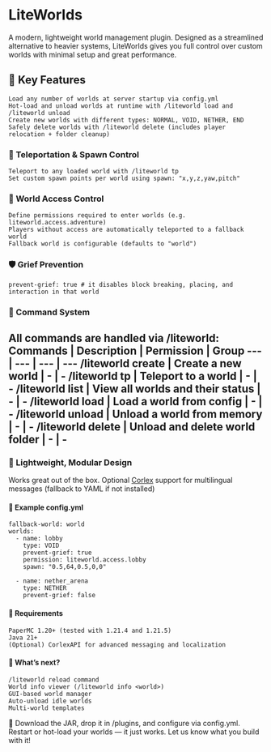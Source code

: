 # LiteWorlds
A modern, lightweight world management plugin. Designed as a streamlined alternative to heavier systems, LiteWorlds gives you full control over custom worlds with minimal setup and great performance.

## 🚀 Key Features
```
Load any number of worlds at server startup via config.yml
Hot-load and unload worlds at runtime with /liteworld load and /liteworld unload
Create new worlds with different types: NORMAL, VOID, NETHER, END
Safely delete worlds with /liteworld delete (includes player relocation + folder cleanup)
```

### 🧭 Teleportation & Spawn Control
```
Teleport to any loaded world with /liteworld tp
Set custom spawn points per world using spawn: "x,y,z,yaw,pitch"
```

### 🔐 World Access Control
```
Define permissions required to enter worlds (e.g. liteworld.access.adventure)
Players without access are automatically teleported to a fallback world
Fallback world is configurable (defaults to "world")
```

### 🛡️ Grief Prevention
```
prevent-grief: true # it disables block breaking, placing, and interaction in that world
```

### 📃 Command System
All commands are handled via /liteworld:
Commands | Description | Permission | Group
--- | --- | --- | --- 
/liteworld create <name> <type> | Create a new world  | - | -
/liteworld tp <world> | Teleport to a world | - | -
/liteworld list | View all worlds and their status | - | -
/liteworld load <world> | Load a world from config | - | -
/liteworld unload <world> | Unload a world from memory | - | -
/liteworld delete <world> | Unload and delete world folder | - | -
---

### 🧪 Lightweight, Modular Design
Works great out of the box. 
Optional [Corlex](https://github.com/DevBD1/Corlex) support for multilingual messages (fallback to YAML if not installed)

#### 🧾 Example config.yml
```
fallback-world: world
worlds:
  - name: lobby
    type: VOID
    prevent-grief: true
    permission: liteworld.access.lobby
    spawn: "0.5,64,0.5,0,0"

  - name: nether_arena
    type: NETHER
    prevent-grief: false
```

#### 📌 Requirements
```
PaperMC 1.20+ (tested with 1.21.4 and 1.21.5)
Java 21+
(Optional) CorlexAPI for advanced messaging and localization
```

#### 📣 What’s next?
```
/liteworld reload command
World info viewer (/liteworld info <world>)
GUI-based world manager
Auto-unload idle worlds
Multi-world templates
```

🔗 Download the JAR, drop it in /plugins, and configure via config.yml. Restart or hot-load your worlds — it just works. Let us know what you build with it!
